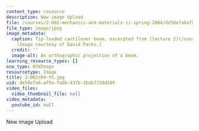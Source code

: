 ```yaml
---
content_type: resource
description: New image Upload
file: /courses/2-002-mechanics-and-materials-ii-spring-2004/de50efa6af9a7adb437b1bab7730d189_2-002s04-th.jpg
file_type: image/jpeg
image_metadata:
  caption: Tip-loaded cantilever beam, excerpted from [lecture 2](/courses/2-002-mechanics-and-materials-ii-spring-2004/pages/lecture-notes).
    (Image courtesy of David Parks.)
  credit: ''
  image-alt: An orthographic projection of a beam.
learning_resource_types: []
ocw_type: OCWImage
resourcetype: Image
title: 2-002s04-th.jpg
uid: de50efa6-af9a-7adb-437b-1bab7730d189
video_files:
  video_thumbnail_file: null
video_metadata:
  youtube_id: null
---
```

New image Upload

